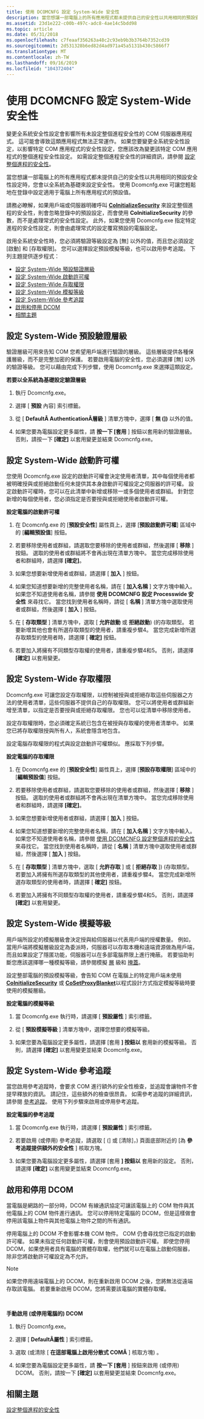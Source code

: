 ```yaml
---
title: 使用 DCOMCNFG 設定 System-Wide 安全性
description: 當您想讓一部電腦上的所有應用程式都未提供自己的安全性以共用相同的預設安全性設定時，您會以全系統為基礎來設定安全性。
ms.assetid: 23d1e222-c00b-497c-adc8-4ae14c5bdd98
ms.topic: article
ms.date: 05/31/2018
ms.openlocfilehash: c7feaaf356263a48c2c93eb9b3b3764b7352cd39
ms.sourcegitcommit: 2d531328b6ed82d4ad971a45a5131b430c5866f7
ms.translationtype: MT
ms.contentlocale: zh-TW
ms.lasthandoff: 09/16/2019
ms.locfileid: "104372404"
---
```

# <a name="setting-system-wide-security-using-dcomcnfg"></a>使用 DCOMCNFG 設定 System-Wide 安全性

變更全系統安全性設定會影響所有未設定整個進程安全性的 COM 伺服器應用程式。 這可能會導致這類應用程式無法正常運作。 如果您要變更全系統安全性設定，以影響特定 COM 應用程式的安全性設定，您應該改為變更該特定 COM 應用程式的整個進程安全性設定。 如需設定整個進程安全性的詳細資訊，請參閱 [設定整個進程的安全性](setting-processwide-security.md)。

當您想讓一部電腦上的所有應用程式都未提供自己的安全性以共用相同的預設安全性設定時，您會以全系統為基礎來設定安全性。 使用 Dcomcnfg.exe 可讓您輕鬆地在登錄中設定適用于電腦上所有應用程式的預設值。

請務必瞭解，如果用戶端或伺服器明確呼叫 [**CoInitializeSecurity**](/windows/desktop/api/combaseapi/nf-combaseapi-coinitializesecurity) 來設定整個進程的安全性，則會忽略登錄中的預設設定，而會使用 **CoInitializeSecurity** 的參數，而不是處理常式的安全性設定。 此外，如果您使用 Dcomcnfg.exe 指定特定進程的安全性設定，則會由處理常式的設定覆寫預設的電腦設定。

啟用全系統安全性時，您必須將驗證等級設定為 [無] 以外的值，而且您必須設定 [啟動] 和 [存取權限]。 您可以選擇設定預設模擬等級，也可以啟用參考追蹤。 下列主題提供逐步程式：

-   [設定 System-Wide 預設驗證層級](#setting-system-wide-default-authentication-level)
-   [設定 System-Wide 啟動許可權](#setting-system-wide-launch-permissions)
-   [設定 System-Wide 存取權限](#setting-system-wide-access-permissions)
-   [設定 System-Wide 模擬等級](#setting-system-wide-impersonation-level)
-   [設定 System-Wide 參考追蹤](#setting-system-wide-reference-tracking)
-   [啟用和停用 DCOM](#enabling-and-disabling-dcom)
-   [相關主題](#related-topics)

## <a name="setting-system-wide-default-authentication-level"></a>設定 System-Wide 預設驗證層級

驗證層級可用來告知 COM 您希望用戶端進行驗證的層級。 這些層級提供各種保護層級，而不是完整加密的保護。 若要啟用電腦的安全性，您必須選擇 [無] 以外的驗證等級。 您可以藉由完成下列步驟，使用 Dcomcnfg.exe 來選擇這類設定。

**若要以全系統為基礎設定驗證層級**

1.  執行 Dcomcnfg.exe。

2.  選擇 [ **預設** 內容] 索引標籤。

3.  從 [ **DefaultÂ AuthenticationÂ層級** ] 清單方塊中，選擇 [ **無 (])** 以外的值。

4.  如果您要為電腦設定更多屬性，請 **按一下 [套用** ] 按鈕以套用新的驗證層級。 否則，請按一下 **[確定]** 以套用變更並結束 Dcomcnfg.exe。

## <a name="setting-system-wide-launch-permissions"></a>設定 System-Wide 啟動許可權

您使用 Dcomcnfg.exe 設定的啟動許可權會決定使用者清單，其中每個使用者都被明確授與或拒絕啟動任何未提供其本身啟動許可權設定之伺服器的許可權。 設定啟動許可權時，您可以在此清單中新增或移除一或多個使用者或群組。 針對您新增的每個使用者，您必須指定是否要授與或拒絕使用者啟動許可權。

**設定電腦的啟動許可權**

1.  在 Dcomcnfg.exe 的 [**預設安全性**] 屬性頁上，選擇 [**預設啟動許可權**] 區域中的 [**編輯預設值**] 按鈕。

2.  若要移除使用者或群組，請選取您要移除的使用者或群組，然後選擇 [ **移除** ] 按鈕。 選取的使用者或群組將不會再出現在清單方塊中。 當您完成移除使用者和群組時，請選擇 **[確定]**。

3.  如果您想要新增使用者或群組，請選擇 [ **加入** ] 按鈕。

4.  如果您知道想要新增的完整使用者名稱，請在 [ **加入名稱** ] 文字方塊中輸入。 如果您不知道使用者名稱，請參閱 **使用 DCOMCNFG 設定 Processwide 安全性** 來尋找它。 當您找到使用者名稱時，請從 [ **名稱** ] 清單方塊中選取使用者或群組，然後選擇 [ **加入** ] 按鈕。

5.  在 [ **存取類型** ] 清單方塊中，選取 [ **允許啟動** 或 **拒絕啟動**)  (的存取類型。 若要新增其他也會有所選存取類型的使用者，請重複步驟4。 當您完成新增所選存取類型的使用者時，請選擇 [ **確定]** 按鈕。

6.  若要加入將擁有不同類型存取權的使用者，請重複步驟4和5。 否則，請選擇 **[確定]** 以套用變更。

## <a name="setting-system-wide-access-permissions"></a>設定 System-Wide 存取權限

Dcomcnfg.exe 可讓您設定存取權限，以控制被授與或拒絕存取這些伺服器之方法的使用者清單，這些伺服器不提供自己的存取權限。 您可以將使用者或群組新增至清單，以指定是否要授與或拒絕存取權限。 您也可以從清單中移除使用者。

設定存取權限時，您必須確定系統已包含在被授與存取權的使用者清單中。 如果您已將存取權限授與所有人，系統會隱含地包含。

設定電腦存取權限的程式與設定啟動許可權類似。 應採取下列步驟。

**設定電腦的存取權限**

1.  在 Dcomcnfg.exe 的 [**預設安全性**] 屬性頁上，選擇 [**預設存取權限**] 區域中的 [**編輯預設值**] 按鈕。

2.  若要移除使用者或群組，請選取您要移除的使用者或群組，然後選擇 [ **移除** ] 按鈕。 選取的使用者或群組將不會再出現在清單方塊中。 當您完成移除使用者和群組時，請選擇 **[確定]**。

3.  如果您想要新增使用者或群組，請選擇 [ **加入** ] 按鈕。

4.  如果您知道想要新增的完整使用者名稱，請在 [ **加入名稱** ] 文字方塊中輸入。 如果您不知道使用者名稱，請參閱 [使用 DCOMCNFG 設定整個進程的安全性](setting-processwide-security-using-dcomcnfg.md) 來尋找它。 當您找到使用者名稱時，請從 [ **名稱** ] 清單方塊中選取使用者或群組，然後選擇 [ **加入** ] 按鈕。

5.  在 [ **存取類型** ] 清單方塊中，選取 [ **允許存取** ] 或 [ **拒絕存取** ])  (存取類型。 若要加入將擁有所選存取類型的其他使用者，請重複步驟4。 當您完成新增所選存取類型的使用者時，請選擇 [ **確定]** 按鈕。

6.  若要加入將擁有不同類型存取權的使用者，請重複步驟4和5。 否則，請選擇 **[確定]** 以套用變更。

## <a name="setting-system-wide-impersonation-level"></a>設定 System-Wide 模擬等級

用戶端所設定的模擬層級會決定授與給伺服器以代表用戶端的授權數量。 例如，當用戶端將模擬層級設定為委派時，伺服器可以存取本機和遠端資源做為用戶端，而且如果設定了隱匿功能，伺服器可以在多部電腦界限上進行掩蔽。 若要協助判斷您應該選擇哪一種模擬等級，請參閱模擬 [層](impersonation-levels.md) 級和 [掩蓋](cloaking.md)。

設定整部電腦的預設模擬等級，會告知 COM 在電腦上的特定用戶端未使用 [**CoInitializeSecurity**](/windows/desktop/api/combaseapi/nf-combaseapi-coinitializesecurity) 或 [**CoSetProxyBlanket**](/windows/desktop/api/combaseapi/nf-combaseapi-cosetproxyblanket)以程式設計方式指定模擬等級時要使用的模擬層級。

**設定電腦的模擬等級**

1.  當 Dcomcnfg.exe 執行時，請選擇 [ **預設屬性** ] 索引標籤。

2.  從 [ **預設模擬等級** ] 清單方塊中，選擇您想要的模擬等級。

3.  如果您要為電腦設定更多屬性，請選擇 [套用 **] 按鈕以** 套用新的模擬等級。 否則，請選擇 **[確定]** 以套用變更並結束 Dcomcnfg.exe。

## <a name="setting-system-wide-reference-tracking"></a>設定 System-Wide 參考追蹤

當您啟用參考追蹤時，會要求 COM 進行額外的安全性檢查，並追蹤會讓物件不會提早釋放的資訊。 請記住，這些額外的檢查很昂貴。 如需參考追蹤的詳細資訊，請參閱 [參考追蹤](reference-tracking.md)。 使用下列步驟來啟用或停用參考追蹤。

**設定電腦的參考追蹤**

1.  當 Dcomcnfg.exe 執行時，請選擇 [ **預設屬性** ] 索引標籤。

2.  若要啟用 (或停用) 參考追蹤，請選取 [ (] 或 [清除]，) 頁面底部附近的 [為 **參考追蹤提供額外的安全性** ] 核取方塊。

3.  如果您要為電腦設定更多屬性，請選擇 [套用 **] 按鈕以** 套用新的設定。 否則，請選擇 **[確定]** 以套用變更並結束 Dcomcnfg.exe。

## <a name="enabling-and-disabling-dcom"></a>啟用和停用 DCOM

當電腦是網路的一部分時，DCOM 有線通訊協定可讓該電腦上的 COM 物件與其他電腦上的 COM 物件進行通訊。 您可以停用特定電腦的 DCOM，但是這樣做會停用該電腦上物件與其他電腦上物件之間的所有通訊。

停用電腦上的 DCOM 不會影響本機 COM 物件。 COM 仍會尋找您已指定的啟動許可權。 如果未指定任何啟動許可權，則會使用預設啟動許可權。 即使您停用 DCOM，如果使用者具有電腦的實體存取權，他們就可以在電腦上啟動伺服器，除非您將啟動許可權設定為不允許。

> [!Note]  
> 如果您停用遠端電腦上的 DCOM，則在重新啟用 DCOM 之後，您將無法從遠端存取該電腦。 若要重新啟用 DCOM，您將需要該電腦的實體存取權。

 

**手動啟用 (或停用電腦的) DCOM**

1.  執行 Dcomcnfg.exe。

2.  選擇 [ **DefaultÂ屬性** ] 索引標籤。

3.  選取 (或清除 [ **在這部電腦上啟用分散式 COMÂ** ] 核取方塊) 。

4.  如果您要為電腦設定更多屬性，請 **按一下 [套用** ] 按鈕來啟用 (或停用) DCOM。 否則，請按一下 **[確定]** 以套用變更並結束 Dcomcnfg.exe。

## <a name="related-topics"></a>相關主題

<dl> <dt>

[設定整個進程的安全性](setting-processwide-security.md)
</dt> </dl>

 

 




